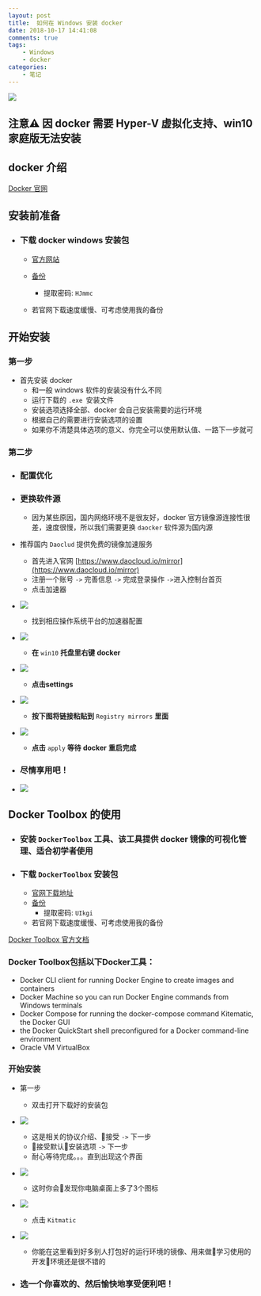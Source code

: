 ```yaml
---
layout: post
title:  如何在 Windows 安装 docker
date: 2018-10-17 14:41:08
comments: true
tags:
    - Windows
    - docker
categories:
    - 笔记
---
```


![](https://ws4.sinaimg.cn/large/006tNbRwly1fwb6v06z2jj30kk0ae0xj.jpg)

## 注意⚠️  因 docker 需要 Hyper-V 虚拟化支持、win10 家庭版无法安装
<!-- more -->

## docker 介绍
[Docker 官网](https://www.docker.com/)

## 安装前准备

* ### 下载 docker windows 安装包
    * [官方网站](https://store.docker.com/editions/community/docker-ce-desktop-windows)
    * [备份](https://pan.shuangzu.top/index.php?share/file&user=102&sid=uS3FTgrE)
    	*   提取密码: `HJmmc`

    * 若官网下载速度缓慢、可考虑使用我的备份

## 开始安装
### 第一步
* 首先安装 docker
    * 和一般 windows 软件的安装没有什么不同
    * 运行下载的 `.exe `安装文件
    * 安装选项选择全部、docker 会自己安装需要的运行环境
    * 根据自己的需要进行安装选项的设置
    * 如果你不清楚具体选项的意义、你完全可以使用默认值、一路下一步就可

### 第二步
* ### 配置优化
* ### 更换软件源
    * 因为某些原因，国内网络环境不是很友好，docker 官方镜像源连接性很差，速度很慢，所以我们需要更换 `daocker` 软件源为国内源

* 推荐国内 `Daoclud` 提供免费的镜像加速服务
    * 首先进入官网 [https://www.daocloud.io/mirror](https://www.daocloud.io/mirror)
    * 注册一个账号 `->` 完善信息 `->` 完成登录操作 `->`进入控制台首页
    * 点击加速器
* ![](https://ws3.sinaimg.cn/large/006tNbRwly1fwb5ci3h45j30nb0cd75h.jpg)
    * 找到相应操作系统平台的加速器配置
* ![](https://ws2.sinaimg.cn/large/006tNbRwly1fwb5v997rwj30v50i7jtx.jpg)
    * **在** `win10` **托盘里右键** **docker** 
* ![](https://ws2.sinaimg.cn/large/006tNbRwly1fwb519j9zjj30c50b9q3j.jpg)
    * **点击settings**
* ![](https://ws4.sinaimg.cn/large/006tNbRwly1fwb4wqi856j30dz0fwmys.jpg)
    * **按下图将链接粘贴到** `Registry mirrors` **里面**
* ![](https://ws3.sinaimg.cn/large/006tNbRwly1fwb4voklrxj31ae0vxn24.jpg)
    * **点击** `apply` **等待** **docker** **重启完成**
* ### 尽情享用吧！
* ![](https://ws2.sinaimg.cn/large/006tNbRwly1fwb4uqmrh6j30ng0gon01.jpg)


## Docker Toolbox 的使用
* ### 安装 `DockerToolbox` 工具、该工具提供 docker 镜像的可视化管理、适合初学者使用
* ### 下载 `DockerToolbox` 安装包
    * [官网下载地址](https://docs.docker.com/toolbox/toolbox_install_windows/)
    * [备份](https://pan.shuangzu.top/index.php?share/file&user=102&sid=CxkpSsN5)
        * 提取密码: `UIkgi`
    * 若官网下载速度缓慢、可考虑使用我的备份

[Docker Toolbox 官方文档](https://docs.docker.com/toolbox/toolbox_install_windows/#what-you-get-and-how-it-works)

### Docker Toolbox包括以下Docker工具： 

* Docker CLI client for running Docker Engine to create images and containers
* Docker Machine so you can run Docker Engine commands from Windows terminals
* Docker Compose for running the docker-compose command
Kitematic, the Docker GUI
* the Docker QuickStart shell preconfigured for a Docker command-line environment
* Oracle VM VirtualBox

### 开始安装
* 第一步
    * 双击打开下载好的安装包
* ![](https://ws1.sinaimg.cn/large/006tNbRwly1fwb68hjosxj30e80b2q46.jpg)
    * 这是相关的协议介绍、接受 `->` 下一步
    * 接受默认安装选项 `->` 下一步
    * 耐心等待完成。。。直到出现这个界面
* ![](https://ws1.sinaimg.cn/large/006tNbRwly1fwb6c9iuz9j30e90b2my5.jpg)

    * 这时你会发现你电脑桌面上多了3个图标
* ![](https://ws4.sinaimg.cn/large/006tNbRwly1fwb6dyqezxj30bn05pdg0.jpg)
    * 点击 `Kitmatic`
* ![](https://ws3.sinaimg.cn/large/006tNbRwly1fwb6fy6mc6j30nw0eytbw.jpg)
    * 你能在这里看到好多别人打包好的运行环境的镜像、用来做学习使用的开发环境还是很不错的
* ### 选一个你喜欢的、然后愉快地享受便利吧！